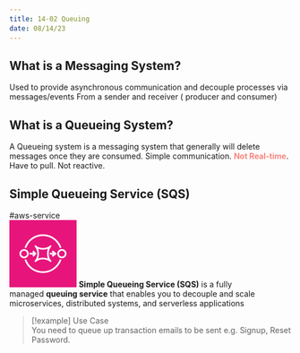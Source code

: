 ```yaml
---
title: 14-02 Queuing
date: 08/14/23
---
```


## What is a Messaging System?

Used to provide asynchronous communication and decouple processes via messages/events From a sender and receiver ( producer and consumer)

## What is a Queueing System?

A Queueing system is a messaging system that generally will delete messages once they are consumed. Simple communication. <b style="color:#f8857d">Not Real-time</b>. Have to pull. Not reactive.

## Simple Queueing Service (SQS)

\#aws-service   
![35](images/icons/SQS_Icon.png) **Simple Queueing Service (SQS)** is a fully managed **queuing service** that enables you to decouple and scale microservices, distributed systems, and serverless applications

 > 
 > \[!example\] Use Case  
 > You need to queue up transaction emails to be sent e.g. Signup, Reset Password.
